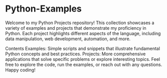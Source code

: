 # Python-Examples
Welcome to my Python Projects repository! This collection showcases a variety of examples and projects that demonstrate my proficiency in Python. Each project highlights different aspects of the language, including data manipulation, web development, automation, and more.

Contents
Examples: Simple scripts and snippets that illustrate fundamental Python concepts and best practices.
Projects: More comprehensive applications that solve specific problems or explore interesting topics.
Feel free to explore the code, run the examples, or reach out with any questions. Happy coding!
